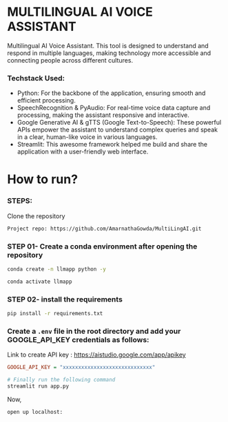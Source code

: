 # MULTILINGUAL AI VOICE ASSISTANT

Multilingual AI Voice Assistant. This tool is designed to understand and respond in multiple languages, making technology more accessible and connecting people across different cultures.

### Techstack Used:

- Python: For the backbone of the application, ensuring smooth and efficient processing.
- SpeechRecognition & PyAudio: For real-time voice data capture and processing, making the assistant      responsive and interactive.
- Google Generative AI & gTTS (Google Text-to-Speech): These powerful APIs empower the assistant to understand complex queries and speak in a clear, human-like voice in various languages.
- Streamlit: This awesome framework helped me build and share the application with a user-friendly web interface.

# How to run?
### STEPS:

Clone the repository

```bash
Project repo: https://github.com/AmarnathaGowda/MultiLingAI.git
```
### STEP 01- Create a conda environment after opening the repository

```bash
conda create -n llmapp python -y
```

```bash
conda activate llmapp
```


### STEP 02- install the requirements
```bash
pip install -r requirements.txt
```

### Create a `.env` file in the root directory and add your GOOGLE_API_KEY credentials as follows:

Link to create API key : https://aistudio.google.com/app/apikey

```ini
GOOGLE_API_KEY = "xxxxxxxxxxxxxxxxxxxxxxxxxxxxx"
```


```bash
# Finally run the following command
streamlit run app.py
```

Now,
```bash
open up localhost:
```






